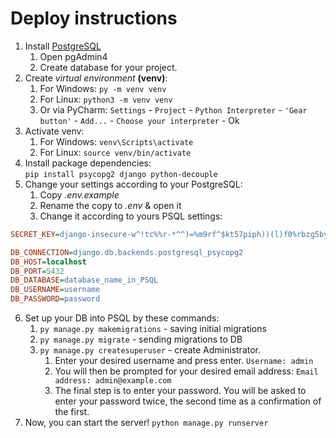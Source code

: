 # Deploy instructions

1. Install [PostgreSQL](https://www.enterprisedb.com/downloads/postgres-postgresql-downloads "PostgreSQL Database Download")
    1. Open pgAdmin4
    2. Create database for your project.
2. Create *virtual environment* **(venv)**:
    1. For Windows: `py -m venv venv`
    2. For Linux: `python3 -m venv venv`
    3. Or via PyCharm: `Settings` - `Project` - `Python Interpreter` - `'Gear button'` -
      `Add...` - `Choose your interpreter` - Ok
3. Activate venv:
    1. For Windows: `venv\Scripts\activate`
    2. For Linux: `source venv/bin/activate`
4. Install package dependencies:<br>
   `pip install psycopg2 django python-decouple`
5. Change your settings according to your PostgreSQL:
    1. Copy *.env.example*
    2. Rename the copy to *.env* & open it
    3. Change it according to yours PSQL settings:
~~~ini
SECRET_KEY=django-insecure-w^!tc%%r-*^^)=%m9rf^$kt57piph))(l)f0%rbzg5bysr$6l0

DB_CONNECTION=django.db.backends.postgresql_psycopg2
DB_HOST=localhost
DB_PORT=5432
DB_DATABASE=database_name_in_PSQL
DB_USERNAME=username
DB_PASSWORD=password
~~~
6. Set up your DB into PSQL by these commands:
    1. `py manage.py makemigrations` - saving initial migrations
    2. `py manage.py migrate` - sending migrations to DB
    3. `py manage.py createsuperuser` - create Administrator.
       1.   Enter your desired username and press enter.
`Username: admin`
        2. You will then be prompted for your desired email address: `Email address: admin@example.com`
        3. The final step is to enter your password. You will be asked to enter your password twice, the second time as a confirmation of the first.
7. Now, you can start the server!
`python manage.py runserver`
